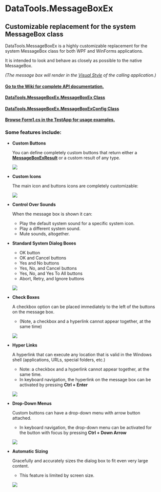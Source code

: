 # DataTools.MessageBoxEx #

## Customizable replacement for the system **MessageBox** class ##

DataTools.MessageBoxEx is a highly customizable replacement for the system MessageBox class for both WPF and WinForms applications. 

It is intended to look and behave as closely as possible to the native MessageBox.

*(The message box will render in the [Visual Style](https://docs.microsoft.com/en-us/dotnet/api/system.windows.forms.application.enablevisualstyles?view=netcore-3.1) of the calling application.)*

#### [Go to the Wiki for complete API documentation.](https://github.com/ironywrit/MessageBoxEx/wiki) ####

#### [DataTools.MessageBoxEx.MessageBoxEx Class](https://github.com/ironywrit/MessageBoxEx/wiki/T_DataTools_MessageBoxEx_MessageBoxEx) ####

#### [DataTools.MessageBoxEx.MessageBoxExConfig Class](https://github.com/ironywrit/MessageBoxEx/wiki/T_DataTools_MessageBoxEx_MessageBoxExConfig) ####

#### [Browse Form1.cs in the TestApp for usage examples.](https://github.com/ironywrit/MessageBoxEx/blob/master/TestApp/Form1.cs) ####

### Some features include: ###

- **Custom Buttons**

    You can define completely custom buttons that return either a [**MessageBoxExResult**](https://github.com/ironywrit/MessageBoxEx/wiki/T_DataTools_MessageBoxEx_MessageBoxExResult) or a custom result of any type.

    ![](https://raw.githubusercontent.com/ironywrit/MessageBoxEx/master/Screenshots/screenshot1.png)

- **Custom Icons**

    The main icon and buttons icons are completely customizable:

    ![](https://raw.githubusercontent.com/ironywrit/MessageBoxEx/master/Screenshots/screenshot6.png)

- **Control Over Sounds**

    When the message box is shown it can:

    - Play the default system sound for a specific system icon.
    - Play a different system sound.
    - Mute sounds, altogether.

- **Standard System Dialog Boxes**

    -  OK button
    -  OK and Cancel buttons
    -  Yes and No buttons
    -  Yes, No, and Cancel buttons
    -  Yes, No, and Yes To All buttons
    -  Abort, Retry, and Ignore buttons

    ![](https://raw.githubusercontent.com/ironywrit/MessageBoxEx/master/Screenshots/screenshot4.png)

- **Check Boxes**

    A checkbox option can be placed immediately to the left of the buttons on the message box.
    *  (Note, a checkbox and a hyperlink cannot appear together, at the same time)

    ![](https://raw.githubusercontent.com/ironywrit/MessageBoxEx/master/Screenshots/screenshot3.png)

- **Hyper Links**

    A hyperlink that can execute any location that is valid in the Windows shell (applications, URLs, special folders, etc.)
    * Note: a checkbox and a hyperlink cannot appear together, at the same time.
    * In keyboard navigation, the hyperlink on the message box can be activated by pressing **Ctrl + Enter**

    ![](https://raw.githubusercontent.com/ironywrit/MessageBoxEx/master/Screenshots/screenshot2.png)


- **Drop-Down Menus**

    Custom buttons can have a drop-down menu with arrow button attached.
    * In keyboard navigation, the drop-down menu can be activated for the button with focus by pressing **Ctrl + Down Arrow**

    ![](https://raw.githubusercontent.com/ironywrit/MessageBoxEx/master/Screenshots/screenshot5.png)
    
- **Automatic Sizing**

    Gracefully and accurately sizes the dialog box to fit even very large content.
    * This feature is limited by screen size.
    
    ![](https://raw.githubusercontent.com/ironywrit/MessageBoxEx/master/Screenshots/screenshot7.png)
    
    
